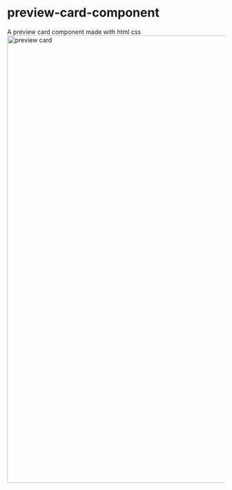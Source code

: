 # preview-card-component 
 A preview card component made with html css
<img width="1037" alt="preview card" src="https://user-images.githubusercontent.com/92641182/189167442-a2f02c92-b89d-4b14-870a-4a371527b17d.png">
